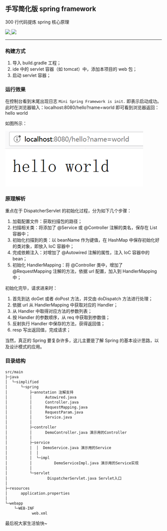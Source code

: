 ## 手写简化版 spring framework
300 行代码提炼 spring 核心原理
<p>
	<a target="_blank" href="https://github.com/leishiguang/spring-framework-mini/blob/master/LICENSE">
		<img src="https://img.shields.io/apm/l/vim-mode.svg?color=yellow" ></img>
	</a>
	<a target="_blank" href="https://www.oracle.com/technetwork/java/javase/downloads/index.html">
		<img src="https://img.shields.io/badge/JDK-1.8+-green.svg" ></img>
	</a>
</p>

---

### 构建方式

1. 导入 build.gradle 工程；
2. ide 中的 servlet 容器（如 tomcat）中，添加本项目的 web 包；
3. 启动 servlet 容器；

### 运行效果

在控制台看到末尾出现日志 `Mini Spring Framework is init.` 即表示启动成功。
此时在浏览器输入：localhost:8080/hello?name=world
即可看到浏览器返回：hello world

如图所示：

![image](https://raw.githubusercontent.com/leishiguang/spring-framework-mini/master/docs/images/helloWorld.png)

### 原理解析

重点在于 DispatcherServlet 的初始化过程，分为如下几个步骤：
1. 加载配置文件：获取扫描包的路径；
2. 扫描相关类：将添加了 @Service 或 @Controller 注解的类名，保存在 List 容器中；
3. 初始化扫描到的类：以 beanName 作为键值，在 HashMap 中保存初始化好的类对象，即放入 IoC 容器中；
4. 完成依赖注入：对增加了 @Autowired 注解的属性，注入 IoC 容器中的 bean；
5. 初始化 HandlerMapping：将 @Controller 类中，增加了 @RequestMapping 注解的方法，依据 url 配置，加入到 HandlerMapping 中；

初始化完毕，请求进来时：
1. 首先到达 doGet 或者 doPost 方法，并交由 doDispatch 方法进行处理；
2. 依据 url 从 HandlerMapping 中获取对应的 Handler；
3. 从 Handler 中取得对应方法的参数列表；
4. 按 Handler 的参数顺序，从 req 中获取到参数值；
5. 反射执行 Handler 中保存的方法，获得返回值；
6. resp 写出返回值，完成请求；

当然，真正的 Spring 要复杂许多，这儿主要是了解 Spring 的基本设计思路，以及设计模式的应用。


### 目录结构

```
src/main
├─java
│  └─simplified
│      └─spring
│          ├─annotation 注解支持
│          │      Autowired.java 
│          │      Controller.java
│          │      RequestMapping.java
│          │      RequestParam.java
│          │      Service.java
│          │
│          ├─controller 
│          │      DemoController.java 演示用的Controller
│          │
│          ├─service
│          │  │  DemoService.java 演示用的Service
│          │  │
│          │  └─impl
│          │          DemoServiceImpl.java 演示用的Service实现
│          │
│          └─servlet
│                  DispatcherServlet.java Servlet入口
│
├─resources
│      application.properties
│
└─webapp
    └─WEB-INF
            web.xml
```

最后祝大家生活愉快~